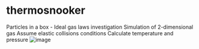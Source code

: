 # thermosnooker
 Particles in a box - Ideal gas laws investigation
 Simulation of 2-dimensional gas
 Assume elastic collisions conditions
 Calculate temperature and pressure
![image](https://github.com/crimefightingllama/thermosnooker/assets/92220266/ea7c3ce3-5c9f-42f1-9549-ffc554730c51)
